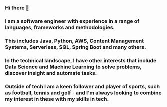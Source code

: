 ### Hi there 👋

### I am a software engineer with experience in a range of languages, frameworks and methodologies. 
### This includes Java, Python, AWS, Content Management Systems, Serverless, SQL, Spring Boot and many others.
### In the technical landscape, I have other interests that include Data Science and Machine Learning to solve problems, discover insight and automate tasks. 
### Outside of tech I am a keen follower and player of sports, such as football, tennis and golf - and I'm always looking to combine my interest in these with my skills in tech.  

<!--
**kevendi/kevendi** is a ✨ _special_ ✨ repository because its `README.md` (this file) appears on your GitHub profile.

Here are some ideas to get you started:

- 🔭 I’m currently working on ...
- 🌱 I’m currently learning ...
- 👯 I’m looking to collaborate on ...
- 🤔 I’m looking for help with ...
- 💬 Ask me about ...
- 📫 How to reach me: ...
- 😄 Pronouns: ...
- ⚡ Fun fact: ...
-->
